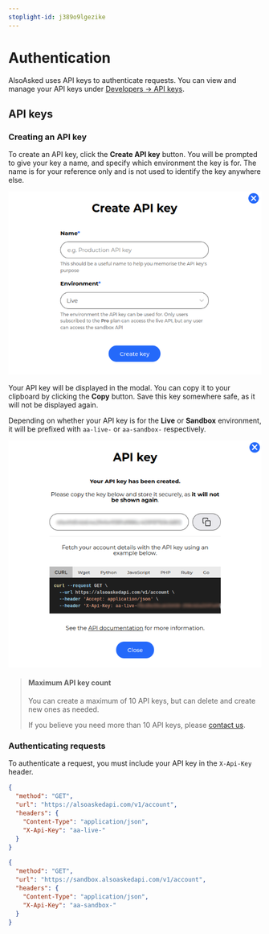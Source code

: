 ```yaml
---
stoplight-id: j389o9lgezike
---
```


# Authentication

AlsoAsked uses API keys to authenticate requests. You can view and manage your API keys under [Developers -> API keys](https://alsoasked.com/developer/keys).

## API keys

### Creating an API key

To create an API key, click the **Create API key** button. You will be prompted to give your key a name, and specify which environment the key is for. The name is for your reference only and is not used to identify the key anywhere else.

<!--
focus: center
bg: primary
-->
![Add API key](../assets/images/create-api-key-modal.png)

Your API key will be displayed in the modal. You can copy it to your clipboard by clicking the **Copy** button. Save this key somewhere safe, as it will not be displayed again.

Depending on whether your API key is for the **Live** or **Sandbox** environment, it will be prefixed with `aa-live-` or `aa-sandbox-` respectively.

<!--
focus: center
bg: primary
-->
![Generated API key](../assets/images/generated-api-key-modal.png)

<!-- theme: info -->
> #### Maximum API key count
>
> You can create a maximum of 10 API keys, but can delete and create new ones as needed.
>
> If you believe you need more than 10 API keys, please [contact us](mailto:help@alsoasked.com).

### Authenticating requests

To authenticate a request, you must include your API key in the `X-Api-Key` header.

<!--
type: tab
title: Live
-->

```json http
{
  "method": "GET",
  "url": "https://alsoaskedapi.com/v1/account",
  "headers": {
    "Content-Type": "application/json",
    "X-Api-Key": "aa-live-"
  }
}
```

<!--
type: tab
title: Sandbox
-->

```json http
{
  "method": "GET",
  "url": "https://sandbox.alsoaskedapi.com/v1/account",
  "headers": {
    "Content-Type": "application/json",
    "X-Api-Key": "aa-sandbox-"
  }
}
```

<!-- type: tab-end -->

